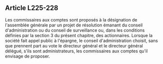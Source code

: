 Article L225-228
----
Les commissaires aux comptes sont proposés à la désignation de l'assemblée
générale par un projet de résolution émanant du conseil d'administration ou du
conseil de surveillance ou, dans les conditions définies par la section 3 du
présent chapitre, des actionnaires. Lorsque la société fait appel public à
l'épargne, le conseil d'administration choisit, sans que prennent part au vote
le directeur général et le directeur général délégué, s'ils sont
administrateurs, les commissaires aux comptes qu'il envisage de proposer.
